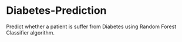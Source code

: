 # Diabetes-Prediction
Predict whether a patient is suffer from Diabetes using Random Forest Classifier algorithm.
